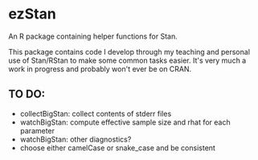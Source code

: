 # ezStan
An R package containing helper functions for Stan.

This package contains code I develop through my teaching and personal use of Stan/RStan to make some common tasks easier. It's very much a work in progress and probably won't ever be on CRAN.

## TO DO:
- collectBigStan: collect contents of stderr files
- watchBigStan: compute effective sample size and rhat for each parameter
- watchBigStan: other diagnostics?
- choose either camelCase or snake_case and be consistent
